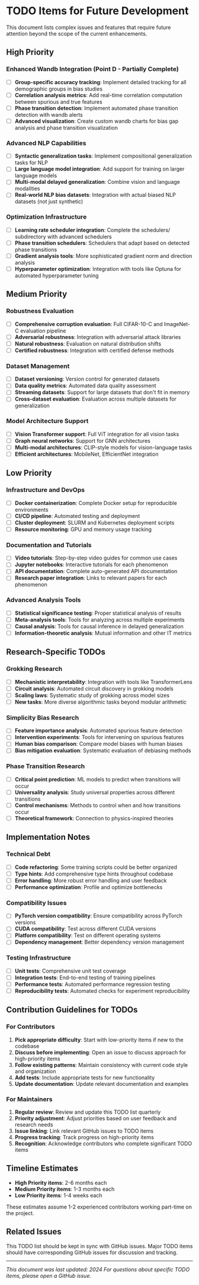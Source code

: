 # TODO Items for Future Development

This document lists complex issues and features that require future attention beyond the scope of the current enhancements.

## High Priority

### Enhanced Wandb Integration (Point D - Partially Complete)
- [ ] **Group-specific accuracy tracking**: Implement detailed tracking for all demographic groups in bias studies
- [ ] **Correlation analysis metrics**: Add real-time correlation computation between spurious and true features
- [ ] **Phase transition detection**: Implement automated phase transition detection with wandb alerts
- [ ] **Advanced visualization**: Create custom wandb charts for bias gap analysis and phase transition visualization

### Advanced NLP Capabilities
- [ ] **Syntactic generalization tasks**: Implement compositional generalization tasks for NLP
- [ ] **Large language model integration**: Add support for training on larger language models
- [ ] **Multi-modal delayed generalization**: Combine vision and language modalities
- [ ] **Real-world NLP bias datasets**: Integration with actual biased NLP datasets (not just synthetic)

### Optimization Infrastructure
- [ ] **Learning rate scheduler integration**: Complete the schedulers/ subdirectory with advanced schedulers
- [ ] **Phase transition schedulers**: Schedulers that adapt based on detected phase transitions
- [ ] **Gradient analysis tools**: More sophisticated gradient norm and direction analysis
- [ ] **Hyperparameter optimization**: Integration with tools like Optuna for automated hyperparameter tuning

## Medium Priority

### Robustness Evaluation
- [ ] **Comprehensive corruption evaluation**: Full CIFAR-10-C and ImageNet-C evaluation pipeline
- [ ] **Adversarial robustness**: Integration with adversarial attack libraries
- [ ] **Natural robustness**: Evaluation on natural distribution shifts
- [ ] **Certified robustness**: Integration with certified defense methods

### Dataset Management
- [ ] **Dataset versioning**: Version control for generated datasets
- [ ] **Data quality metrics**: Automated data quality assessment
- [ ] **Streaming datasets**: Support for large datasets that don't fit in memory
- [ ] **Cross-dataset evaluation**: Evaluation across multiple datasets for generalization

### Model Architecture Support
- [ ] **Vision Transformer support**: Full ViT integration for all vision tasks
- [ ] **Graph neural networks**: Support for GNN architectures
- [ ] **Multi-modal architectures**: CLIP-style models for vision-language tasks
- [ ] **Efficient architectures**: MobileNet, EfficientNet integration

## Low Priority

### Infrastructure and DevOps
- [ ] **Docker containerization**: Complete Docker setup for reproducible environments
- [ ] **CI/CD pipeline**: Automated testing and deployment
- [ ] **Cluster deployment**: SLURM and Kubernetes deployment scripts
- [ ] **Resource monitoring**: GPU and memory usage tracking

### Documentation and Tutorials
- [ ] **Video tutorials**: Step-by-step video guides for common use cases
- [ ] **Jupyter notebooks**: Interactive tutorials for each phenomenon
- [ ] **API documentation**: Complete auto-generated API documentation
- [ ] **Research paper integration**: Links to relevant papers for each phenomenon

### Advanced Analysis Tools
- [ ] **Statistical significance testing**: Proper statistical analysis of results
- [ ] **Meta-analysis tools**: Tools for analyzing across multiple experiments
- [ ] **Causal analysis**: Tools for causal inference in delayed generalization
- [ ] **Information-theoretic analysis**: Mutual information and other IT metrics

## Research-Specific TODOs

### Grokking Research
- [ ] **Mechanistic interpretability**: Integration with tools like TransformerLens
- [ ] **Circuit analysis**: Automated circuit discovery in grokking models
- [ ] **Scaling laws**: Systematic study of grokking across model sizes
- [ ] **New tasks**: More diverse algorithmic tasks beyond modular arithmetic

### Simplicity Bias Research
- [ ] **Feature importance analysis**: Automated spurious feature detection
- [ ] **Intervention experiments**: Tools for intervening on spurious features
- [ ] **Human bias comparison**: Compare model biases with human biases
- [ ] **Bias mitigation evaluation**: Systematic evaluation of debiasing methods

### Phase Transition Research
- [ ] **Critical point prediction**: ML models to predict when transitions will occur
- [ ] **Universality analysis**: Study universal properties across different transitions
- [ ] **Control mechanisms**: Methods to control when and how transitions occur
- [ ] **Theoretical framework**: Connection to physics-inspired theories

## Implementation Notes

### Technical Debt
- [ ] **Code refactoring**: Some training scripts could be better organized
- [ ] **Type hints**: Add comprehensive type hints throughout codebase
- [ ] **Error handling**: More robust error handling and user feedback
- [ ] **Performance optimization**: Profile and optimize bottlenecks

### Compatibility Issues
- [ ] **PyTorch version compatibility**: Ensure compatibility across PyTorch versions
- [ ] **CUDA compatibility**: Test across different CUDA versions
- [ ] **Platform compatibility**: Test on different operating systems
- [ ] **Dependency management**: Better dependency version management

### Testing Infrastructure
- [ ] **Unit tests**: Comprehensive unit test coverage
- [ ] **Integration tests**: End-to-end testing of training pipelines
- [ ] **Performance tests**: Automated performance regression testing
- [ ] **Reproducibility tests**: Automated checks for experiment reproducibility

## Contribution Guidelines for TODOs

### For Contributors
1. **Pick appropriate difficulty**: Start with low-priority items if new to the codebase
2. **Discuss before implementing**: Open an issue to discuss approach for high-priority items
3. **Follow existing patterns**: Maintain consistency with current code style and organization
4. **Add tests**: Include appropriate tests for new functionality
5. **Update documentation**: Update relevant documentation and examples

### For Maintainers
1. **Regular review**: Review and update this TODO list quarterly
2. **Priority adjustment**: Adjust priorities based on user feedback and research needs
3. **Issue linking**: Link relevant GitHub issues to TODO items
4. **Progress tracking**: Track progress on high-priority items
5. **Recognition**: Acknowledge contributors who complete significant TODO items

## Timeline Estimates

- **High Priority items**: 2-6 months each
- **Medium Priority items**: 1-3 months each  
- **Low Priority items**: 1-4 weeks each

These estimates assume 1-2 experienced contributors working part-time on the project.

## Related Issues

This TODO list should be kept in sync with GitHub issues. Major TODO items should have corresponding GitHub issues for discussion and tracking.

---

*This document was last updated: 2024*
*For questions about specific TODO items, please open a GitHub issue.*